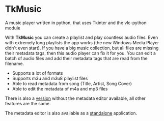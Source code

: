 # TkMusic
A music player written in python, that uses Tkinter and the vlc-python module

With **TkMusic** you can create a playlist and play countless audio files. Even with extremely long playlists the app works (the new Windows Media Player didn't even start).
If you have a big music collection, but all files are missing their metadata tags, then this audio player can fix it for you. You can edit a batch of audio files and add their metadata tags that are read from the filename.

- Supports a lot of formats
- Supports m3u and m3u8 playlist files
- Able to read metadata from song (Title, Artist, Song Cover)
- Able to edit the metadata of m4a and mp3 files

There is also a [version](https://github.com/dreamAviator/TkMusic/tree/without_metadata_editor) without the metadata editor available, all other features are the same.

The metadata editor is also available as a [standalone](https://github.com/dreamAviator/TkMusic/tree/metadata-editor) application.
